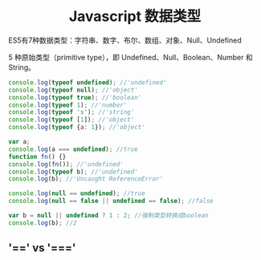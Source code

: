 <h1 align="center"> Javascript 数据类型</h1>

ES5有7种数据类型：字符串、数字、布尔、数组、对象、Null、Undefined

5 种原始类型（primitive type），即 Undefined、Null、Boolean、Number 和 String。

```javascript
console.log(typeof undefined); //'undefined'
console.log(typeof null); //'object'
console.log(typeof true); //'boolean'
console.log(typeof 1); //'number'
console.log(typeof 's'); //'string'
console.log(typeof [1]); //'object'
console.log(typeof {a: 1}); //'object'

var a;
console.log(a === undefined); //true
function fn() {}
console.log(fn()); //'undefined'
console.log(typeof b); //'undefined'
console.log(b); //'Uncaught ReferenceError'

console.log(null == undefined); //true
console.log(null == false || undefined == false); //false

var b = null || undefined ? 1 : 2; //强制类型转换成boolean
console.log(b); //2

```

'==' vs '==='
-


